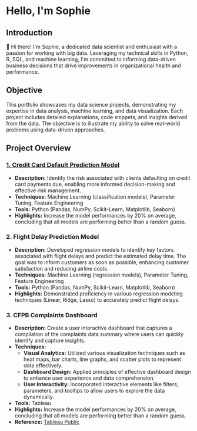 # Hello, I'm Sophie
## Introduction
👋 Hi there! I'm Sophie, a dedicated data scientist and enthusiast with a passion for working with big data. Leveraging my technical skills in Python, R, SQL, and machine learning, I'm committed to informing data-driven business decisions that drive improvements in organizational health and performance.

## Objective
This portfolio showcases my data science projects, demonstrating my expertise in data analysis, machine learning, and data visualization. Each project includes detailed explanations, code snippets, and insights derived from the data. The objective is to illustrate my ability to solve real-world problems using data-driven approaches.

## Project Overview

### [1. Credit Card Default Prediction Model](https://github.com/sobinahn1/DS_Portfolio/tree/main/Credit_Card_Default_Prediction)
- **Description:** Identify the risk associated with clients defaulting on credit card payments due, enabling more informed decision-making and effective risk management.
- **Techniques:** Machine Learning (classification models), Parameter Tuning, Feature Engineering
- **Tools:** Python (Pandas, NumPy, Scikit-Learn, Matplotlib, Seaborn)
- **Highlights:** Increase the model performances by 20% on average, concluding that all models are performing better than a random guess.
  
### 2. Flight Delay Prediction Model
- **Description:** Developed regression models to identify key factors associated with flight delays and predict the estimated delay time. The goal was to inform customers as soon as possible, enhancing customer satisfaction and reducing airline costs.
- **Techniques:** Machine Learning (regression models), Parameter Tuning, Feature Engineering
- **Tools:** Python (Pandas, NumPy, Scikit-Learn, Matplotlib, Seaborn)
- **Highlights:** Demonstrated proficiency in various regression modeling techniques (Linear, Ridge, Lasso) to accurately predict flight delays.

### 3. CFPB Complaints Dashboard
- **Description:** Create a user interactive dashboard that captures a compilation of the complaints data summary where users can quickly identify and capture insights.
- **Techniques:**
  - **Visual Analytics:** Utilized various visualization techniques such as heat maps, bar charts, line graphs, and scatter plots to represent data effectively.
  - **Dashboard Design:** Applied principles of effective dashboard design to enhance user experience and data comprehension.
  - **User Interactivity:** Incorporated interactive elements like filters, parameters, and tooltips to allow users to explore the data dynamically.
- **Tools:** Tableau
- **Highlights:** Increase the model performances by 20% on average, concluding that all models are performing better than a random guess.
- **Reference:** [Tableau Public](https://public.tableau.com/views/cfpbcomplaintsdashboard/complaintsdashboard?:language=en-US&:sid=&:display_count=n&:origin=viz_share_link)
